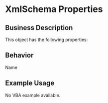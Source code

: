 # XmlSchema Properties

## Business Description
This object has the following properties:

## Behavior
Name

## Example Usage
No VBA example available.